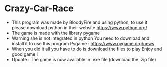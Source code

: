# Crazy-Car-Race
- This program was made by BloodyFire and using python, 
to use it please download python in their website https://www.python.org/
- The game is made with the library pygame
- Warning she is not integrated in python
You need to download and install it to use this program
Pygame : https://www.pygame.org/news
- When you did it all you have to do is download the files to play
Enjoy and good game !
- Update : The game is now available in .exe file (download the .zip file)
